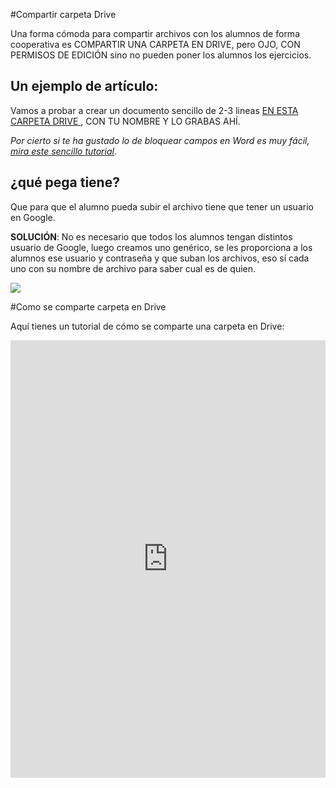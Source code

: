 #Compartir carpeta Drive

Una forma cómoda para compartir archivos con los alumnos de forma cooperativa es COMPARTIR UNA CARPETA EN DRIVE, pero OJO, CON PERMISOS DE EDICIÓN sino no pueden poner los alumnos los ejercicios.

## Un ejemplo de artículo:

Vamos a probar a crear un documento sencillo de 2-3 lineas  [EN ESTA CARPETA DRIVE ](https://drive.google.com/drive/folders/0B3FoIk-apny0VHc5SnVmOVdGSWs?usp=sharing), CON TU NOMBRE Y LO GRABAS AHÍ.

*Por cierto si te ha gustado lo de bloquear campos en Word es muy fácil, [mira este sencillo tutorial](https://support.office.com/es-es/article/permitir-cambios-en-partes-de-un-documento-protegido-187ed01c-8795-43e1-9fd0-c9fca419dadf).*

## ¿qué pega tiene?

Que para que el alumno pueda subir el archivo tiene que tener un usuario en Google.

**SOLUCIÓN**: No es necesario que todos los alumnos tengan distintos usuario de Google, luego creamos uno genérico, se les proporciona a los alumnos ese usuario y contraseña y que suban los archivos, eso sí cada uno con su nombre de archivo para saber cual es de quien.

![](http://blog.storagemadeeasy.com/wp-content/uploads/2015/10/Dollarphotoclub_73234788.jpg)

#Como se comparte carpeta en Drive

Aquí tienes un tutorial de cómo se comparte una carpeta en Drive:

<iframe src="https://docs.google.com/presentation/d/e/2PACX-1vTNxPfxueN73ZEP70EL5lGCBTwgDb3b9G096qGoQzKfFaIlwEOcHEwisi463ryHHBdvVzVvOPc4Aj1C/embed?start=false&loop=false&delayms=3000" frameborder="0" width="100%" height="700" allowfullscreen="true" mozallowfullscreen="true" webkitallowfullscreen="true"></iframe>






